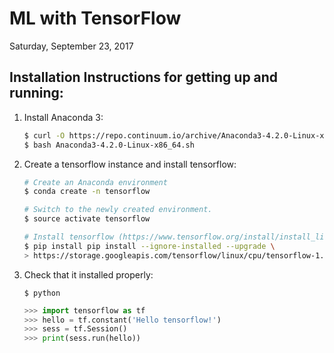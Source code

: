 # ML with TensorFlow

Saturday, September 23, 2017

## Installation Instructions for getting up and running:

1. Install Anaconda 3:

   ```bash
   $ curl -O https://repo.continuum.io/archive/Anaconda3-4.2.0-Linux-x86_64.sh
   $ bash Anaconda3-4.2.0-Linux-x86_64.sh
   ```

2. Create a tensorflow instance and install tensorflow:

   ```bash
   # Create an Anaconda environment
   $ conda create -n tensorflow
   
   # Switch to the newly created environment.
   $ source activate tensorflow
   
   # Install tensorflow (https://www.tensorflow.org/install/install_linux#InstallingAnaconda)
   $ pip install pip install --ignore-installed --upgrade \
   > https://storage.googleapis.com/tensorflow/linux/cpu/tensorflow-1.3.0-cp35-cp35m-linux_x86_64.whl
   ```

3. Check that it installed properly:

   `$ python`

   ```python
   >>> import tensorflow as tf
   >>> hello = tf.constant('Hello tensorflow!')
   >>> sess = tf.Session()
   >>> print(sess.run(hello))
   ```